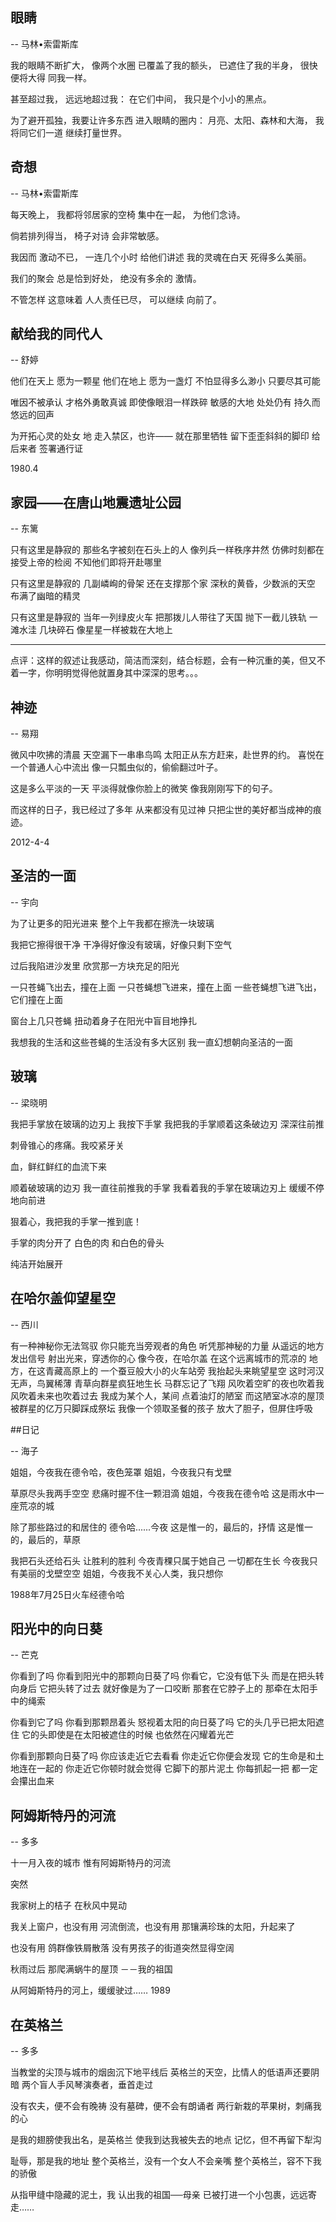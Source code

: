 
## 眼睛
 
-- 马林•索雷斯库
 
我的眼睛不断扩大，
像两个水圈
已覆盖了我的额头，
已遮住了我的半身，
很快便将大得
同我一样。
 
甚至超过我，
远远地超过我：
在它们中间，
我只是个小小的黑点。
 
为了避开孤独，我要让许多东西
进入眼睛的圈内：
月亮、太阳、森林和大海，
我将同它们一道
继续打量世界。
 

## 奇想

-- 马林•索雷斯库

每天晚上， 
我都将邻居家的空椅 
集中在一起， 
为他们念诗。 

倘若排列得当， 
椅子对诗 
会非常敏感。 

我因而 
激动不已， 
一连几个小时 
给他们讲述 
我的灵魂在白天 
死得多么美丽。 

我们的聚会 
总是恰到好处， 
绝没有多余的 
激情。 

不管怎样 
这意味着 
人人责任已尽， 
可以继续 
向前了。 


## 献给我的同代人

-- 舒婷

他们在天上
愿为一颗星
他们在地上
愿为一盏灯
不怕显得多么渺小
只要尽其可能

唯因不被承认
才格外勇敢真诚
即使像眼泪一样跌碎
敏感的大地
处处仍有
持久而悠远的回声

为开拓心灵的处女 地
走入禁区，也许——
就在那里牺牲
留下歪歪斜斜的脚印
给后来者
签署通行证

1980.4

## 家园——在唐山地震遗址公园

-- 东篱
 
只有这里是静寂的
那些名字被刻在石头上的人
像列兵一样秩序井然
仿佛时刻都在接受上帝的检阅
不知他们即将开赴哪里
 
只有这里是静寂的
几副嶙峋的骨架
还在支撑那个家
深秋的黄昏，少数派的天空
布满了幽暗的精灵
 
只有这里是静寂的
当年一列绿皮火车
把那拨儿人带往了天国
抛下一截儿铁轨
一滩水洼
几块碎石
像星星一样被栽在大地上


------------------------------
点评：这样的叙述让我感动，简洁而深刻，结合标题，会有一种沉重的美，但又不着一字，你明明觉得他就置身其中深深的思考。。。


## 神迹

-- 易翔
 
微风中吹拂的清晨
天空漏下一串串鸟鸣
太阳正从东方赶来，赴世界的约。
喜悦在一个普通人心中流出
像一只瓢虫似的，偷偷翻过叶子。
 
这是多么平淡的一天
平淡得就像你脸上的微笑
像我刚刚写下的句子。
 
而这样的日子，我已经过了多年
从来都没有见过神
只把尘世的美好都当成神的痕迹。
 
2012-4-4

## 圣洁的一面

-- 宇向

为了让更多的阳光进来
整个上午我都在擦洗一块玻璃

我把它擦得很干净
干净得好像没有玻璃，好像只剩下空气

过后我陷进沙发里
欣赏那一方块充足的阳光

一只苍蝇飞出去，撞在上面
一只苍蝇想飞进来，撞在上面
一些苍蝇想飞进飞出，它们撞在上面

窗台上几只苍蝇
扭动着身子在阳光中盲目地挣扎

我想我的生活和这些苍蝇的生活没有多大区别
我一直幻想朝向圣洁的一面

## 玻璃 

-- 梁晓明

我把手掌放在玻璃的边刃上 
我按下手掌 
我把我的手掌顺着这条破边刃 
深深往前推 

刺骨锥心的疼痛。我咬紧牙关 

血，鲜红鲜红的血流下来 

顺着破玻璃的边刃 
我一直往前推我的手掌 
我看着我的手掌在玻璃边刃上 
缓缓不停地向前进 

狠着心，我把我的手掌一推到底！ 

手掌的肉分开了 
白色的肉 
和白色的骨头 

纯洁开始展开 

## 在哈尔盖仰望星空
 
-- 西川
 
有一种神秘你无法驾驭
你只能充当旁观者的角色
听凭那神秘的力量
从遥远的地方发出信号
射出光来，穿透你的心
像今夜，在哈尔盖
在这个远离城市的荒凉的
地方，在这青藏高原上的
一个蚕豆般大小的火车站旁
我抬起头来眺望星空
这时河汉无声，鸟翼稀薄
青草向群星疯狂地生长
马群忘记了飞翔
风吹着空旷的夜也吹着我
风吹着未来也吹着过去
我成为某个人，某间
点着油灯的陋室
而这陋室冰凉的屋顶
被群星的亿万只脚踩成祭坛
我像一个领取圣餐的孩子
放大了胆子，但屏住呼吸
 

##日记

-- 海子

姐姐，今夜我在德令哈，夜色笼罩
姐姐，今夜我只有戈壁

草原尽头我两手空空
悲痛时握不住一颗泪滴
姐姐，今夜我在德令哈
这是雨水中一座荒凉的城

除了那些路过的和居住的
德令哈......今夜
这是惟一的，最后的，抒情
这是惟一的，最后的，草原


我把石头还给石头
让胜利的胜利
今夜青稞只属于她自己
一切都在生长
今夜我只有美丽的戈壁空空
姐姐，今夜我不关心人类，我只想你

1988年7月25日火车经德令哈



## 阳光中的向日葵

-- 芒克 

你看到了吗
你看到阳光中的那颗向日葵了吗
你看它，它没有低下头
而是在把头转向身后
它把头转了过去
就好像是为了一口咬断
那套在它脖子上的
那牵在太阳手中的绳索

你看到它了吗
你看到那颗昂着头
怒视着太阳的向日葵了吗
它的头几乎已把太阳遮住
它的头即使是在太阳被遮住的时候
也依然在闪耀着光芒

你看到那颗向日葵了吗
你应该走近它去看看
你走近它你便会发现
它的生命是和土地连在一起的
你走近它你顿时就会觉得
它脚下的那片泥土
你每抓起一把
都一定会攥出血来


## 阿姆斯特丹的河流

-- 多多
 
十一月入夜的城市
惟有阿姆斯特丹的河流
 
突然
 
我家树上的桔子
在秋风中晃动
 
我关上窗户，也没有用
河流倒流，也没有用
那镶满珍珠的太阳，升起来了
 
也没有用
鸽群像铁屑散落
没有男孩子的街道突然显得空阔
 
秋雨过后
那爬满蜗牛的屋顶
－－我的祖国
 
从阿姆斯特丹的河上，缓缓驶过……
                                      1989


## 在英格兰

-- 多多

当教堂的尖顶与城市的烟囱沉下地平线后
英格兰的天空，比情人的低语声还要阴暗
两个盲人手风琴演奏者，垂首走过
 
没有农夫，便不会有晚祷
没有墓碑，便不会有朗诵者
两行新栽的苹果树，刺痛我的心

是我的翅膀使我出名，是英格兰
使我到达我被失去的地点
记忆，但不再留下犁沟
 
耻辱，那是我的地址
整个英格兰，没有一个女人不会亲嘴
整个英格兰，容不下我的骄傲

从指甲缝中隐藏的泥土，我
认出我的祖国──母亲
已被打进一个小包裹，远远寄走……